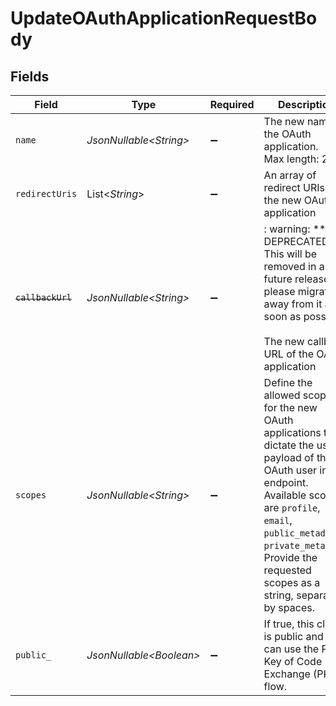 # UpdateOAuthApplicationRequestBody


## Fields

| Field                                                                                                                                                                                                                                                                  | Type                                                                                                                                                                                                                                                                   | Required                                                                                                                                                                                                                                                               | Description                                                                                                                                                                                                                                                            | Example                                                                                                                                                                                                                                                                |
| ---------------------------------------------------------------------------------------------------------------------------------------------------------------------------------------------------------------------------------------------------------------------- | ---------------------------------------------------------------------------------------------------------------------------------------------------------------------------------------------------------------------------------------------------------------------- | ---------------------------------------------------------------------------------------------------------------------------------------------------------------------------------------------------------------------------------------------------------------------- | ---------------------------------------------------------------------------------------------------------------------------------------------------------------------------------------------------------------------------------------------------------------------- | ---------------------------------------------------------------------------------------------------------------------------------------------------------------------------------------------------------------------------------------------------------------------- |
| `name`                                                                                                                                                                                                                                                                 | *JsonNullable\<String>*                                                                                                                                                                                                                                                | :heavy_minus_sign:                                                                                                                                                                                                                                                     | The new name of the OAuth application.<br/>Max length: 256                                                                                                                                                                                                             |                                                                                                                                                                                                                                                                        |
| `redirectUris`                                                                                                                                                                                                                                                         | List\<*String*>                                                                                                                                                                                                                                                        | :heavy_minus_sign:                                                                                                                                                                                                                                                     | An array of redirect URIs of the new OAuth application                                                                                                                                                                                                                 |                                                                                                                                                                                                                                                                        |
| ~~`callbackUrl`~~                                                                                                                                                                                                                                                      | *JsonNullable\<String>*                                                                                                                                                                                                                                                | :heavy_minus_sign:                                                                                                                                                                                                                                                     | : warning: ** DEPRECATED **: This will be removed in a future release, please migrate away from it as soon as possible.<br/><br/>The new callback URL of the OAuth application                                                                                         |                                                                                                                                                                                                                                                                        |
| `scopes`                                                                                                                                                                                                                                                               | *JsonNullable\<String>*                                                                                                                                                                                                                                                | :heavy_minus_sign:                                                                                                                                                                                                                                                     | Define the allowed scopes for the new OAuth applications that dictate the user payload of the OAuth user info endpoint. Available scopes are `profile`, `email`, `public_metadata`, `private_metadata`. Provide the requested scopes as a string, separated by spaces. | profile email public_metadata private_metadata                                                                                                                                                                                                                         |
| `public_`                                                                                                                                                                                                                                                              | *JsonNullable\<Boolean>*                                                                                                                                                                                                                                               | :heavy_minus_sign:                                                                                                                                                                                                                                                     | If true, this client is public and you can use the Proof Key of Code Exchange (PKCE) flow.                                                                                                                                                                             |                                                                                                                                                                                                                                                                        |